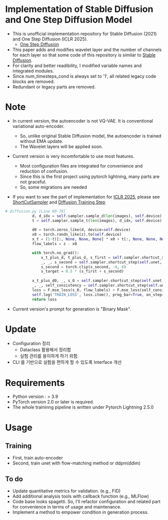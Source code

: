 # Implementation of Stable Diffusion and One Step Diffusion Model
- This is unofficial implementation repository for Stable Diffusion (2021) and One Step Diffusion (ICLR 2025).
  - [One Step Diffusion](https://arxiv.org/pdf/2410.12557)
- This paper adds and modifies wavelet layer and the number of channels for each layer so that some code of this repository is similar to [Stable Diffusion](https://github.com/CompVis/stable-diffusion).  
- For clarity and better readibility, I modified variable names and integrated modules.
- Since num_timesteps_cond is always set to '1', all related legacy code blocks are removed.
- Redundant or legacy parts are removed.
# Note
- In current version, the autoencoder is not VQ-VAE. It is conventional variational auto-encoder.
  - So, unlike original Stable Diffusion model, the autoencoder is trained without EMA update. 
  - The Wavelet layers will be applied soon.

- Current version is very incomfortable to use most features.
  - Most configuration files are integrated for convenience and reduction of confusion.
  - Since this is the first project using pytorch lightning, many parts are not graceful.
  - So, some migrations are needed

- If you want to see the part of implementation for [ICLR 2025](https://arxiv.org/pdf/2410.12557), please see [ShortCutSampler](samplers/shortcut.py) and [Diffusion Training Step](diffusion.py)
```python
# diffusion.py [Line 60-79]
            d, d_idx = self.sampler.sample_d(len(images), self.device)
            t = self.sampler.sample_t(len(images), d_idx, self.device)
            
            d0 = torch.zeros_like(d, device=self.device)
            x0 = torch.randn_like(z).to(self.device)
            x_t = (1-t)[:, None, None, None] * x0 + t[:, None, None, None] * z
            flow_labels = z - x0

            with torch.no_grad():
                x_t_plus_d, t_plus_d, s_first = self.sampler.shortcut_step(self.unet, x_t, t, d, conds)
                _, _, s_second = self.sampler.shortcut_step(self.unet, x_t_plus_d, t_plus_d, d, conds)
                s_second = torch.clip(s_second, -4, 4)
                s_target = 0.5 * (s_first + s_second)
            
            x_t_plus_d0, _, s_0 = self.sampler.shortcut_step(self.unet, x_t, t, d0, conds)
            _, _, self_consistency = self.sampler.shortcut_step(self.unet, x_t_plus_d0, t, 2 * d, conds)
            loss = F.mse_loss(s_0, flow_labels) + F.mse_loss(self_consistency, s_target)
            self.log('TRAIN_LOSS', loss.item(), prog_bar=True, on_step=True, on_epoch=True)
            return loss
```
- Current version's prompt for generation is "Binary Mask".
# Update
- Configuration 정리
  - Dataclass 활용해서 정리함 
  - 실험 관리를 용이하게 하기 위함.
- CLI 를 기반으로 실험을 편하게 할 수 있도록 Interface 개선

# Requirements
- Python version : > 3.9
- PyTorch version 2.0 or later is required.
- The whole traininng pipeline is written under Pytorch Lightning 2.5.0
# Usage
## Training
- First, train auto-encoder
- Second, train unet with flow-matching method or ddpm(ddim)


## To do
- Update quantitative metrics for validation. (e.g., FID)
- Add additional analysis tools with callback function (e.g., MLFlow)
- Code base looks spagetti. So, I'll refactor configuration and related part for convenience in terms of usage and maintenance.
- Implement a method to empower condition in generation process.
